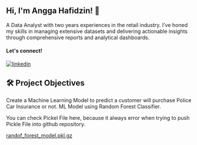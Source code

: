## Hi, I'm Angga Hafidzin! 👋
A Data Analyst with two years experiences in the retail industry. I’ve honed my skills in managing extensive datasets and delivering actionable insights through comprehensive reports and analytical dashboards.
#### Let's connect! 
[![linkedin](https://img.shields.io/badge/linkedin-0A66C2?style=for-the-badge&logo=linkedin&logoColor=white)](https://www.linkedin.com/in/anggaph/)

## 🛠 Project Objectives
Create a Machine Learning Model to predict a customer will purchase Police Car Insurance or not.
ML Model using Random Forest Classifier.

You can check Pickel File here, because it always error when trying to push Pickle File into github repository.

[randof_forest_model.pkl.gz](https://drive.google.com/file/d/1G2t8M90uhi80k0yCvlKQvnkbFhfWPYwj/view?usp=sharing)

